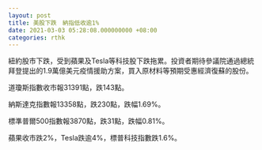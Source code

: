 ```yaml
---
layout: post
title: 美股下跌　納指低收逾1%
date: 2021-03-03 05:28:08.000000000 +08:00
categories: rthk
---
```


紐約股市下跌，受到蘋果及Tesla等科技股下跌拖累。投資者期待參議院通過總統拜登提出的1.9萬億美元疫情援助方案，買入原材料等預期受惠經濟復蘇的股份。

道瓊斯指數收市報31391點，跌143點。

納斯達克指數報13358點，跌230點，跌幅1.69%。

標準普爾500指數報3870點，跌31點，跌幅0.81%。

蘋果收市跌2%，Tesla跌逾4%，標普科技指數跌1.6%。
